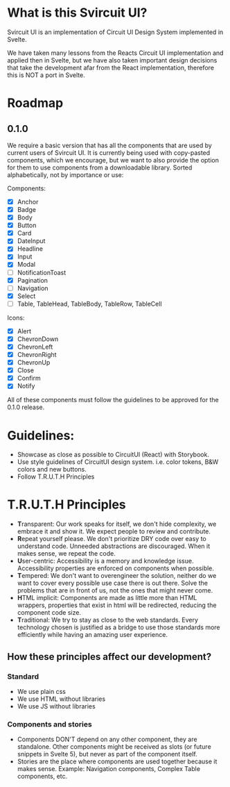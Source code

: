 # What is this Svircuit UI?

Svircuit UI is an implementation of Circuit UI Design System implemented in Svelte.

We have taken many lessons from the Reacts Circuit UI implementation and applied then in Svelte, but we have also taken
important design decisions that take the development afar from the React implementation, therefore this is NOT a
port in Svelte.

# Roadmap

## 0.1.0

We require a basic version that has all the components that are used by current users of Svircuit UI.
It is currently being used with copy-pasted components, which we encourage, but we want to also provide the option
for them to use components from a downloadable library. Sorted alphabetically, not by importance or use:

Components:

- [X] Anchor
- [X] Badge
- [X] Body
- [X] Button
- [X] Card
- [X] DateInput
- [X] Headline
- [X] Input
- [X] Modal
- [ ] NotificationToast
- [X] Pagination
- [ ] Navigation
- [X] Select
- [ ] Table, TableHead, TableBody, TableRow, TableCell

Icons:

- [X] Alert
- [X] ChevronDown
- [X] ChevronLeft
- [X] ChevronRight
- [X] ChevronUp
- [X] Close
- [X] Confirm
- [X] Notify

All of these components must follow the guidelines to be approved for the 0.1.0 release.

# Guidelines:

- Showcase as close as possible to CircuitUI (React) with Storybook.
- Use style guidelines of CircuitUI design system. i.e. color tokens, B&W colors and new buttons.
- Follow T.R.U.T.H Principles

# T.R.U.T.H Principles

- **T**ransparent: Our work speaks for itself, we don't hide complexity, we embrace it and show it. We expect people to review and contribute.
- **R**epeat yourself please. We don't prioritize DRY code over easy to understand code. Unneeded abstractions are discouraged. When it makes sense, we repeat the code.
- **U**ser-centric: Accessibility is a memory and knowledge issue. Accessibility properties are enforced on components when possible.
- **T**empered: We don't want to overengineer the solution, neither do we want to cover every possible use case there is out there. Solve the problems that are in front of us, not the ones that might never come.
- **H**TML implicit: Components are made as little more than HTML wrappers, properties that exist in html will be redirected, reducing the component code size.
- **T**raditional: We try to stay as close to the web standards. Every technology chosen is justified as a bridge to use those standards more efficiently while having an amazing user experience.

## How these principles affect our development?

### Standard

- We use plain css
- We use HTML without libraries
- We use JS without libraries

### Components and stories

- Components DON'T depend on any other component, they are standalone. Other components might be received as slots (or future snippets in Svelte 5), but never as part of the component itself.
- Stories are the place where components are used together because it makes sense. Example: Navigation components, Complex Table components, etc.


